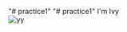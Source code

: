 "# practice1" 
"# practice1" 
  I'm Ivy<br>
  ![yy](https://www.google.com/url?sa=i&url=http%3A%2F%2F140.134.131.145%2Fupload%2Fpaper_uni%2F1001pdf%2F%25E5%25A4%25A7%25E5%258F%25B0%25E4%25B8%25AD%25E9%2583%25BD%25E6%259C%2583%25E5%258D%2580Easy%25E7%2594%259F%25E6%25B4%25BB%25E7%25B6%25B2(%25E6%2596%2587%25E6%2595%2599%25E6%25A9%259F%25E6%25A7%258B%25E5%25AD%2590%25E7%25B6%25B2%25E9%25A0%2581).pdf&psig=AOvVaw0yXlpehb7X9gDJ9T_fVjNJ&ust=1608194753840000&source=images&cd=vfe&ved=0CAIQjRxqFwoTCPC7lpL51-0CFQAAAAAdAAAAABAD)

